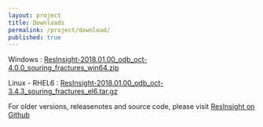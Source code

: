 ```yaml
---
layout: project
title: Downloads
permalink: /project/download/
published: true
---
```


Windows : [ResInsight-2018.01.00_odb_oct-4.0.0_souring_fractures_win64.zip](https://github.com/OPM/ResInsight/releases/download/v2018.01/ResInsight-2018.01.00_odb_oct-4.0.0_souring_fractures_win64.zip) 

Linux - RHEL6 : [ResInsight-2018.01.00_odb_oct-3.4.3_souring_fractures_el6.tar.gz](https://github.com/OPM/ResInsight/releases/download/v2018.01/ResInsight-2018.01.00_odb_oct-3.4.3_souring_fractures_el6.tar.gz) 

For older versions, releasenotes and source code, please visit [ResInsight on Github](https://github.com/OPM/ResInsight/releases/)
